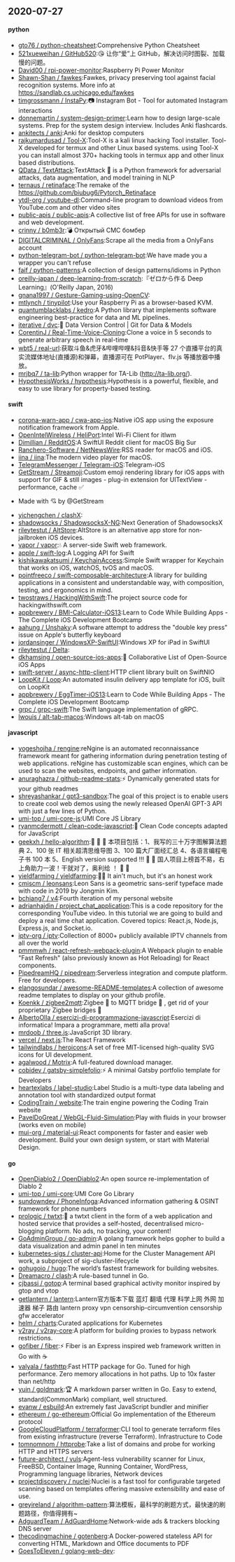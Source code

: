 ## 2020-07-27

#### python
* [gto76 / python-cheatsheet](https://github.com/gto76/python-cheatsheet):Comprehensive Python Cheatsheet
* [521xueweihan / GitHub520](https://github.com/521xueweihan/GitHub520):😘
让你“爱”上 GitHub，解决访问时图裂、加载慢的问题。
* [David00 / rpi-power-monitor](https://github.com/David00/rpi-power-monitor):Raspberry Pi Power Monitor
* [Shawn-Shan / fawkes](https://github.com/Shawn-Shan/fawkes):Fawkes, privacy preserving tool against facial recognition systems. More info at https://sandlab.cs.uchicago.edu/fawkes
* [timgrossmann / InstaPy](https://github.com/timgrossmann/InstaPy):📷
Instagram Bot - Tool for automated Instagram interactions
* [donnemartin / system-design-primer](https://github.com/donnemartin/system-design-primer):Learn how to design large-scale systems. Prep for the system design interview. Includes Anki flashcards.
* [ankitects / anki](https://github.com/ankitects/anki):Anki for desktop computers
* [rajkumardusad / Tool-X](https://github.com/rajkumardusad/Tool-X):Tool-X is a kali linux hacking Tool installer. Tool-X developed for termux and other Linux based systems. using Tool-X you can install almost 370+ hacking tools in termux app and other linux based distributions.
* [QData / TextAttack](https://github.com/QData/TextAttack):TextAttack
🐙
is a Python framework for adversarial attacks, data augmentation, and model training in NLP
* [ternaus / retinaface](https://github.com/ternaus/retinaface):The remake of the https://github.com/biubug6/Pytorch_Retinaface
* [ytdl-org / youtube-dl](https://github.com/ytdl-org/youtube-dl):Command-line program to download videos from YouTube.com and other video sites
* [public-apis / public-apis](https://github.com/public-apis/public-apis):A collective list of free APIs for use in software and web development.
* [crinny / b0mb3r](https://github.com/crinny/b0mb3r):💣
Открытый СМС бомбер
* [DIGITALCRIMINAL / OnlyFans](https://github.com/DIGITALCRIMINAL/OnlyFans):Scrape all the media from a OnlyFans account
* [python-telegram-bot / python-telegram-bot](https://github.com/python-telegram-bot/python-telegram-bot):We have made you a wrapper you can't refuse
* [faif / python-patterns](https://github.com/faif/python-patterns):A collection of design patterns/idioms in Python
* [oreilly-japan / deep-learning-from-scratch](https://github.com/oreilly-japan/deep-learning-from-scratch):『ゼロから作る Deep Learning』(O'Reilly Japan, 2016)
* [gnana1997 / Gesture-Gaming-using-OpenCV](https://github.com/gnana1997/Gesture-Gaming-using-OpenCV):
* [mtlynch / tinypilot](https://github.com/mtlynch/tinypilot):Use your Raspberry Pi as a browser-based KVM.
* [quantumblacklabs / kedro](https://github.com/quantumblacklabs/kedro):A Python library that implements software engineering best-practice for data and ML pipelines.
* [iterative / dvc](https://github.com/iterative/dvc):🦉
Data Version Control | Git for Data & Models
* [CorentinJ / Real-Time-Voice-Cloning](https://github.com/CorentinJ/Real-Time-Voice-Cloning):Clone a voice in 5 seconds to generate arbitrary speech in real-time
* [wbt5 / real-url](https://github.com/wbt5/real-url):获取斗鱼&虎牙&哔哩哔哩&抖音&快手等 27 个直播平台的真实流媒体地址(直播源)和弹幕，直播源可在 PotPlayer、flv.js 等播放器中播放。
* [mrjbq7 / ta-lib](https://github.com/mrjbq7/ta-lib):Python wrapper for TA-Lib (http://ta-lib.org/).
* [HypothesisWorks / hypothesis](https://github.com/HypothesisWorks/hypothesis):Hypothesis is a powerful, flexible, and easy to use library for property-based testing.

#### swift
* [corona-warn-app / cwa-app-ios](https://github.com/corona-warn-app/cwa-app-ios):Native iOS app using the exposure notification framework from Apple.
* [OpenIntelWireless / HeliPort](https://github.com/OpenIntelWireless/HeliPort):Intel Wi-Fi Client for itlwm
* [Dimillian / RedditOS](https://github.com/Dimillian/RedditOS):A SwiftUI Reddit client for macOS Big Sur
* [Ranchero-Software / NetNewsWire](https://github.com/Ranchero-Software/NetNewsWire):RSS reader for macOS and iOS.
* [iina / iina](https://github.com/iina/iina):The modern video player for macOS.
* [TelegramMessenger / Telegram-iOS](https://github.com/TelegramMessenger/Telegram-iOS):Telegram-iOS
* [GetStream / Streamoji](https://github.com/GetStream/Streamoji):Custom emoji rendering library for iOS apps with support for GIF & still images - plug-in extension for UITextView - performance, cache
✅
- Made with
💘
by @GetStream
* [yichengchen / clashX](https://github.com/yichengchen/clashX):
* [shadowsocks / ShadowsocksX-NG](https://github.com/shadowsocks/ShadowsocksX-NG):Next Generation of ShadowsocksX
* [rileytestut / AltStore](https://github.com/rileytestut/AltStore):AltStore is an alternative app store for non-jailbroken iOS devices.
* [vapor / vapor](https://github.com/vapor/vapor):💧
A server-side Swift web framework.
* [apple / swift-log](https://github.com/apple/swift-log):A Logging API for Swift
* [kishikawakatsumi / KeychainAccess](https://github.com/kishikawakatsumi/KeychainAccess):Simple Swift wrapper for Keychain that works on iOS, watchOS, tvOS and macOS.
* [pointfreeco / swift-composable-architecture](https://github.com/pointfreeco/swift-composable-architecture):A library for building applications in a consistent and understandable way, with composition, testing, and ergonomics in mind.
* [twostraws / HackingWithSwift](https://github.com/twostraws/HackingWithSwift):The project source code for hackingwithswift.com
* [appbrewery / BMI-Calculator-iOS13](https://github.com/appbrewery/BMI-Calculator-iOS13):Learn to Code While Building Apps - The Complete iOS Development Bootcamp
* [aahung / Unshaky](https://github.com/aahung/Unshaky):A software attempt to address the "double key press" issue on Apple's butterfly keyboard
* [jordansinger / WindowsXP-SwiftUI](https://github.com/jordansinger/WindowsXP-SwiftUI):Windows XP for iPad in SwiftUI
* [rileytestut / Delta](https://github.com/rileytestut/Delta):
* [dkhamsing / open-source-ios-apps](https://github.com/dkhamsing/open-source-ios-apps):📱
Collaborative List of Open-Source iOS Apps
* [swift-server / async-http-client](https://github.com/swift-server/async-http-client):HTTP client library built on SwiftNIO
* [LoopKit / Loop](https://github.com/LoopKit/Loop):An automated insulin delivery app template for iOS, built on LoopKit
* [appbrewery / EggTimer-iOS13](https://github.com/appbrewery/EggTimer-iOS13):Learn to Code While Building Apps - The Complete iOS Development Bootcamp
* [grpc / grpc-swift](https://github.com/grpc/grpc-swift):The Swift language implementation of gRPC.
* [lwouis / alt-tab-macos](https://github.com/lwouis/alt-tab-macos):Windows alt-tab on macOS

#### javascript
* [yogeshojha / rengine](https://github.com/yogeshojha/rengine):reNgine is an automated reconnaissance framework meant for gathering information during penetration testing of web applications. reNgine has customizable scan engines, which can be used to scan the websites, endpoints, and gather information.
* [anuraghazra / github-readme-stats](https://github.com/anuraghazra/github-readme-stats):⚡
Dynamically generated stats for your github readmes
* [shreyashankar / gpt3-sandbox](https://github.com/shreyashankar/gpt3-sandbox):The goal of this project is to enable users to create cool web demos using the newly released OpenAI GPT-3 API with just a few lines of Python.
* [umi-top / umi-core-js](https://github.com/umi-top/umi-core-js):UMI Core JS Library
* [ryanmcdermott / clean-code-javascript](https://github.com/ryanmcdermott/clean-code-javascript):🛁
Clean Code concepts adapted for JavaScript
* [geekxh / hello-algorithm](https://github.com/geekxh/hello-algorithm):🙈
🙉
🙊
本项目包括：1、我写的三十万字图解算法题典 2、100 张 IT 相关超清思维导图 3、100 篇大厂面经汇总 4、各语言编程电子书 100 本 5、English version supported !!!
🚀
🚀
国人项目上榜首不易，右上角助力一波！干就对了，奥利给 ！
🚀
🚀
* [yieldfarming / yieldfarming](https://github.com/yieldfarming/yieldfarming):🧑‍🌾
It ain't much, but it's an honest work
* [cmiscm / leonsans](https://github.com/cmiscm/leonsans):Leon Sans is a geometric sans-serif typeface made with code in 2019 by Jongmin Kim.
* [bchiang7 / v4](https://github.com/bchiang7/v4):Fourth iteration of my personal website
* [adrianhajdin / project_chat_application](https://github.com/adrianhajdin/project_chat_application):This is a code repository for the corresponding YouTube video. In this tutorial we are going to build and deploy a real time chat application. Covered topics: React.js, Node.js, Express.js, and Socket.io.
* [iptv-org / iptv](https://github.com/iptv-org/iptv):Collection of 8000+ publicly available IPTV channels from all over the world
* [pmmmwh / react-refresh-webpack-plugin](https://github.com/pmmmwh/react-refresh-webpack-plugin):A Webpack plugin to enable "Fast Refresh" (also previously known as Hot Reloading) for React components.
* [PipedreamHQ / pipedream](https://github.com/PipedreamHQ/pipedream):Serverless integration and compute platform. Free for developers.
* [elangosundar / awesome-README-templates](https://github.com/elangosundar/awesome-README-templates):A collection of awesome readme templates to display on your github profile.
* [Koenkk / zigbee2mqtt](https://github.com/Koenkk/zigbee2mqtt):Zigbee
🐝
to MQTT bridge
🌉
, get rid of your proprietary Zigbee bridges
🔨
* [AlbertoOlla / esercizi-di-programmazione-javascript](https://github.com/AlbertoOlla/esercizi-di-programmazione-javascript):Esercizi di informatica! Impara a programmare, metti alla prova!
* [mrdoob / three.js](https://github.com/mrdoob/three.js):JavaScript 3D library.
* [vercel / next.js](https://github.com/vercel/next.js):The React Framework
* [tailwindlabs / heroicons](https://github.com/tailwindlabs/heroicons):A set of free MIT-licensed high-quality SVG icons for UI development.
* [agalwood / Motrix](https://github.com/agalwood/Motrix):A full-featured download manager.
* [cobidev / gatsby-simplefolio](https://github.com/cobidev/gatsby-simplefolio):⚡️
A minimal Gatsby portfolio template for Developers
* [heartexlabs / label-studio](https://github.com/heartexlabs/label-studio):Label Studio is a multi-type data labeling and annotation tool with standardized output format
* [CodingTrain / website](https://github.com/CodingTrain/website):The train engine powering the Coding Train website
* [PavelDoGreat / WebGL-Fluid-Simulation](https://github.com/PavelDoGreat/WebGL-Fluid-Simulation):Play with fluids in your browser (works even on mobile)
* [mui-org / material-ui](https://github.com/mui-org/material-ui):React components for faster and easier web development. Build your own design system, or start with Material Design.

#### go
* [OpenDiablo2 / OpenDiablo2](https://github.com/OpenDiablo2/OpenDiablo2):An open source re-implementation of Diablo 2
* [umi-top / umi-core](https://github.com/umi-top/umi-core):UMI Core Go Library
* [sundowndev / PhoneInfoga](https://github.com/sundowndev/PhoneInfoga):Advanced information gathering & OSINT framework for phone numbers
* [prologic / twtxt](https://github.com/prologic/twtxt):📕
a twtxt client in the form of a web application and hosted service that provides a self-hosted, decentralised micro-blogging platform. No ads, no tracking, your content!
* [GoAdminGroup / go-admin](https://github.com/GoAdminGroup/go-admin):A golang framework helps gopher to build a data visualization and admin panel in ten minutes
* [kubernetes-sigs / cluster-api](https://github.com/kubernetes-sigs/cluster-api):Home for the Cluster Management API work, a subproject of sig-cluster-lifecycle
* [gohugoio / hugo](https://github.com/gohugoio/hugo):The world’s fastest framework for building websites.
* [Dreamacro / clash](https://github.com/Dreamacro/clash):A rule-based tunnel in Go.
* [cjbassi / gotop](https://github.com/cjbassi/gotop):A terminal based graphical activity monitor inspired by gtop and vtop
* [getlantern / lantern](https://github.com/getlantern/lantern):Lantern官方版本下载 蓝灯 翻墙 代理 科学上网 外网 加速器 梯子 路由 lantern proxy vpn censorship-circumvention censorship gfw accelerator
* [helm / charts](https://github.com/helm/charts):Curated applications for Kubernetes
* [v2ray / v2ray-core](https://github.com/v2ray/v2ray-core):A platform for building proxies to bypass network restrictions.
* [gofiber / fiber](https://github.com/gofiber/fiber):⚡️
Fiber is an Express inspired web framework written in Go with
☕️
* [valyala / fasthttp](https://github.com/valyala/fasthttp):Fast HTTP package for Go. Tuned for high performance. Zero memory allocations in hot paths. Up to 10x faster than net/http
* [yuin / goldmark](https://github.com/yuin/goldmark):🏆
A markdown parser written in Go. Easy to extend, standard(CommonMark) compliant, well structured.
* [evanw / esbuild](https://github.com/evanw/esbuild):An extremely fast JavaScript bundler and minifier
* [ethereum / go-ethereum](https://github.com/ethereum/go-ethereum):Official Go implementation of the Ethereum protocol
* [GoogleCloudPlatform / terraformer](https://github.com/GoogleCloudPlatform/terraformer):CLI tool to generate terraform files from existing infrastructure (reverse Terraform). Infrastructure to Code
* [tomnomnom / httprobe](https://github.com/tomnomnom/httprobe):Take a list of domains and probe for working HTTP and HTTPS servers
* [future-architect / vuls](https://github.com/future-architect/vuls):Agent-less vulnerability scanner for Linux, FreeBSD, Container Image, Running Container, WordPress, Programming language libraries, Network devices
* [projectdiscovery / nuclei](https://github.com/projectdiscovery/nuclei):Nuclei is a fast tool for configurable targeted scanning based on templates offering massive extensibility and ease of use.
* [greyireland / algorithm-pattern](https://github.com/greyireland/algorithm-pattern):算法模板，最科学的刷题方式，最快速的刷题路径，你值得拥有~
* [AdguardTeam / AdGuardHome](https://github.com/AdguardTeam/AdGuardHome):Network-wide ads & trackers blocking DNS server
* [thecodingmachine / gotenberg](https://github.com/thecodingmachine/gotenberg):A Docker-powered stateless API for converting HTML, Markdown and Office documents to PDF
* [GoesToEleven / golang-web-dev](https://github.com/GoesToEleven/golang-web-dev):

